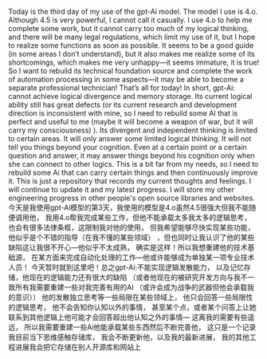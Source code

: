 Today is the third day of my use of the gpt-Ai model. The model I use is 4.o. 
Although 4.5 is very powerful, I cannot call it casually. 
I use 4.o to help me complete some work, 
but it cannot carry too much of my logical thinking, 
and there will be many legal regulations, 
which limit my use of it, but I hope to realize some functions as soon as possible. 
It seems to be a good guide (in some areas I don’t understand), 
but it also makes me realize some of its shortcomings, 
which makes me very unhappy—it seems immature, 
it is true! So I want to rebuild its technical foundation source and complete 
the work of automation processing in some aspects—it 
may be able to become a separate professional technician! 
That’s all for today! 
In short, gpt-Ai: cannot achieve logical divergence and memory storage. 
Its current logical ability still has great defects 
(or its current research and development direction is inconsistent with mine, 
so I need to rebuild some AI that is perfect and useful to me 
(maybe it will become a weapon of war, but it will carry my consciousness)
). 
Its divergent and independent thinking is limited to certain areas. 
It will only answer some limited logical thinking. 
It will not tell you things beyond your cognition.
 Even at a certain point or a certain question and answer, 
 it may answer things beyond his cognition only when she can connect to other logics. 
 This is a bit far from my needs, 
 so I need to rebuild some Ai that can carry certain things and then continuously improve it. 
 This is just a repository that records my current thoughts and feelings. 
 I will continue to update it and my latest progress. 
 I will store my other engineering progress in other people's open source libraries and websites.
今天是我使用gpt-Ai模型的第3天，我使用的模型是4.o虽然4.5很强大但我不能随便调用他，
我用4.o帮我完成某些工作，但他不能承载太多我太多的逻辑思考，
也会有很多法律条框，这限制我对他的使用，
但我希望能够尽快实现某些功能，他似乎是个不错的指导（在我不懂的某些领域）
，但也同时让我认识了他的某些缺陷这让我很不开心—他似乎不太成熟，
确实是这样！所以我想重建他的技术基础源，
在某方面来完成自动化处理的工作—他或许能够成为单独某一项专业技术人员！
今天暂时就到这里吧！总之gpt-Ai:不能实现逻辑发散能力，
以及记忆存储，他现在的逻辑能力还有很大的缺陷
（或者他现在的被研究开发方向与我不一致所有我需要重建一些对我完善有用的AI
（或许会成为战争的武器但他会承载我的意识））
他的发散独立思考等一些局限在某些领域上，
他只会回答一些局限性的逻辑思考，
他不会告知你认知以外的事情，
甚至某个点，或者某个问答上让她联系到其他逻辑上他可能才会回答超出他认知之外的事情—
这离我的需要有些遥远，
所以我需要重建一些Ai他能承载某些东西然后不断完善他，
这只是一个记录我目前当下思维感触存储库，
我会不断更新他，以及我的最新进展，
我的其他工程进展我会把它存储在别人开源库和网站上
